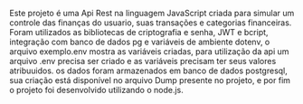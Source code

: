 Este projeto é uma Api Rest na linguagem JavaScript criada para simular um controle das finanças do usuario, suas transações e categorias financeiras. Foram utilizados as bibliotecas de criptografia e senha, JWT e bcript, integração com banco de dados pg e variáveis de ambiente dotenv, o arquivo exemplo.env mostra as variáveis criadas, para utilização da api um arquivo .env precisa ser criado e as variáveis precisam ter seus valores atribuuidos. os dados foram armazenados em banco de dados postgresql, sua criação está disponível no arquivo Dump presente no projeto, e por fim o projeto foi desenvolvido utilizando o node.js.
